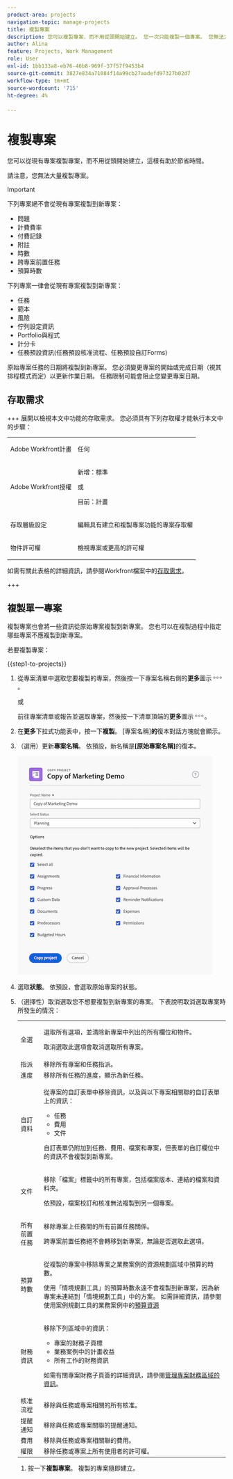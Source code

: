 ```yaml
---
product-area: projects
navigation-topic: manage-projects
title: 複製專案
description: 您可以複製專案，而不用從頭開始建立。 您一次只能複製一個專案。 您無法大量複製專案。
author: Alina
feature: Projects, Work Management
role: User
exl-id: 1bb133a8-eb76-46b8-969f-37f57f9453b4
source-git-commit: 3827e834a71084f14a99cb27aadefd97327b02d7
workflow-type: tm+mt
source-wordcount: '715'
ht-degree: 4%

---
```


# 複製專案

<!--
<(LINKED TO THE PRODUCT IN THE COPY PROJECT BOX)</p>
-->

<!-- Audited: 5/2025 -->

您可以從現有專案複製專案，而不用從頭開始建立，這樣有助於節省時間。

請注意，您無法大量複製專案。

>[!IMPORTANT]
>
>下列專案絕不會從現有專案複製到新專案：
>
>* 問題
>* 計費費率
>* 付費記錄
>* 附註
>* 時數
>* 跨專案前置任務
>* 預算時數
>
>下列專案一律會從現有專案複製到新專案：
>
>* 任務
>* 範本
>* 風險
>* 佇列設定資訊
>* Portfolio與程式
>* 計分卡
>* 任務預設資訊(任務預設核准流程、任務預設自訂Forms)
>
> 原始專案任務的日期將複製到新專案。 您必須變更專案的開始或完成日期（視其排程模式而定）以更新作業日期。 任務限制可能會阻止您變更專案日期。

## 存取需求

<!-- drafted for P&P:
<table style="table-layout:auto"> 
 <col> 
 <col> 
 <tbody> 
  <tr> 
   <td> <p>Adobe Workfront plan*</p> </td> 
   <td>Any</td> 
  </tr> 
  <tr> 
   <td> <p>Adobe Workfront license*</p> </td> 
   <td> <p>Current license: Standard </p> 
   Or
   <p>Legacy license: Plan </p>
   </td> 
  </tr> 
  <tr data-mc-conditions=""> 
   <td><strong>Access level configurations*</strong> </td> 
   <td> <p>Edit access to Projects with ability to Create <span>and Copy</span> projects</p> <p><b>NOTE</b>
   
   If you still don't have access, ask your Workfront administrator if they set additional restrictions in your access level. For information on how a Workfront administrator can change your access level, see <a href="../../../administration-and-setup/add-users/configure-and-grant-access/create-modify-access-levels.md" class="MCXref xref">Create or modify custom access levels</a>.</p> </td> 
  </tr> 
  <tr data-mc-conditions=""> 
   <td> <p><strong>Object permissions</strong> </p> </td> 
   <td> <p>View permissions or higher to the project</p> <p>For information on requesting additional access, see <a href="../../../workfront-basics/grant-and-request-access-to-objects/request-access.md" class="MCXref xref">Request access to objects </a>.</p> </td> 
  </tr> 
 </tbody> 
</table>
-->

+++ 展開以檢視本文中功能的存取需求。
您必須具有下列存取權才能執行本文中的步驟：

<table style="table-layout:auto"> 
 <col> 
 <col> 
 <tbody> 
  <tr> 
   <td> <p>Adobe Workfront計畫</p> </td> 
   <td>任何</td> 
  </tr> 
  <tr> 
   <td> <p>Adobe Workfront授權</p> </td> 
   <td> <p>新增：標準 </p> 
   <p>或</p>
   <p>目前：計畫 </p>

</td> 
  </tr> 
  <tr data-mc-conditions=""> 
   <td>存取層級設定 </td> 
   <td> <p>編輯具有建立<span>和複製</span>專案功能的專案存取權</p> </td> 
  </tr> 
  <tr data-mc-conditions=""> 
   <td> <p>物件許可權 </p> </td> 
   <td> <p>檢視專案或更高的許可權</p>  </td> 
  </tr> 
 </tbody> 
</table>

如需有關此表格的詳細資訊，請參閱Workfront檔案中的[存取需求](/help/quicksilver/administration-and-setup/add-users/access-levels-and-object-permissions/access-level-requirements-in-documentation.md)。

+++

## 複製單一專案

複製專案也會將一些資訊從原始專案複製到新專案。 您也可以在複製過程中指定哪些專案不應複製到新專案。

若要複製專案：

{{step1-to-projects}}

1. 從專案清單中選取您要複製的專案，然後按一下專案名稱右側的&#x200B;**更多**&#x200B;圖示![更多](assets/more-icon.png)。

   或

   前往專案清單或報告並選取專案，然後按一下清單頂端的&#x200B;**更多**&#x200B;圖示![更多](assets/more-icon.png)。

1. 在&#x200B;**更多**&#x200B;下拉式功能表中，按一下&#x200B;**複製**。 [專案名稱&#x200B;]&#x200B;**的**&#x200B;復本對話方塊就會顯示。

1. （選用）更新&#x200B;**專案名稱**。 依預設，新名稱是&#x200B;**[原始專案名稱]**&#x200B;的復本。

   ![複製專案方塊](assets/copy-of-project-box.png)

1. 選取&#x200B;**狀態**。 依預設，會選取原始專案的狀態。

1. （選擇性）取消選取您不想要複製到新專案的專案。 下表說明取消選取專案時所發生的情況：


   <table style="table-layout:auto"> 
    <col> 
    <col> 
    <tbody> 
     <tr> 
      <td role="rowheader">全選</td> 
      <td> <p>選取所有選項，並清除新專案中列出的所有欄位和物件。 </p>

   <p> 取消選取此選項會取消選取所有專案。 </p> </td> 
     </tr> 
     <tr> 
      <td role="rowheader">指派</td> 
      <td>移除所有專案和任務指派。</td> 
     </tr> 
     <tr> 
      <td role="rowheader">進度</td> 
      <td>移除所有任務的進度，顯示為新任務。 </td> 
     </tr> 
     <tr> 
      <td role="rowheader">自訂資料</td> 
      <td> <p>從專案的自訂表單中移除資訊，以及與以下專案相關聯的自訂表單上的資訊：</p> 
       <ul> 
        <li>任務</li> 
        <li>費用</li> 
        <li> 文件</li> 
       </ul> 
      <p>自訂表單仍附加到任務、費用、檔案和專案，但表單的自訂欄位中的資訊不會複製到新專案。 </p> </td> 
     </tr> 
     <tr> 
      <td role="rowheader">文件</td> 
      <td> <p>移除「檔案」標籤中的所有專案，包括檔案版本、連結的檔案和資料夾。</p> <p>依預設，檔案校訂和核准無法複製到另一個專案。 </p> </td> 
     </tr> 
     <tr> 
      <td role="rowheader">所有前置任務</td> 
      <td> <p>移除專案上任務間的所有前置任務關係。 </p> <p>

   跨專案前置任務絕不會轉移到新專案，無論是否選取此選項。 </p> </td>
   </tr>

<tr> 
      <td role="rowheader">預算時數</td> 
      <td> <p>從複製的專案中移除專案之業務案例的資源規劃區域中預算的時數。</p> 
    <p>
   使用「情境規劃工具」的預算時數永遠不會複製到新專案，因為新專案未連結到「情境規劃工具」中的方案。 如需詳細資訊，請參閱使用案例規劃工具</a>的業務案例中的<a href="../../../manage-work/projects/define-a-business-case/budget-resources-in-business-case-use-scenario-planner.md">預算資源</p>
   </tr></td>
    <tr> 
      <td role="rowheader">財務資訊</td> 
      <td> <p>移除下列區域中的資訊： </p> 
       <ul> 
        <li>專案的財務子頁標</li> 
        <li> 業務案例中的計畫收益</li> 
        <li>所有工作的財務資訊<br></li> 
       </ul> <p>如需有關專案財務子頁簽的詳細資訊，請參閱<a href="../../../manage-work/projects/project-finances/manage-project-finance-area.md" class="MCXref xref">管理專案財務區域的資訊</a>。</p> </td> 
     </tr> 
     <tr> 
      <td role="rowheader">核准流程</td> 
      <td>移除與任務或專案相關的所有核准。 </td> 
     </tr> 
     <tr> 
      <td role="rowheader">提醒通知</td> 
      <td> 移除與任務或專案關聯的提醒通知。 </td> 
     </tr> 
     <tr> 
      <td role="rowheader">費用</td> 
      <td>移除與任務或專案相關聯的費用。 </td> 
     </tr> 
     <tr> 
      <td role="rowheader">權限</td> 
      <td> 移除任務或專案上所有使用者的許可權。</td> 
     </tr> 
    </tbody> 
   </table>

1. 按一下&#x200B;**複製專案**。 複製的專案隨即建立。
